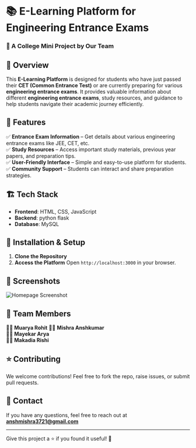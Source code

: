 # 📚 E-Learning Platform for Engineering Entrance Exams

### 🚀 A College Mini Project by Our Team

## 📌 Overview
This **E-Learning Platform** is designed for students who have just passed their **CET (Common Entrance Test)** or are currently preparing for various **engineering entrance exams**. It provides valuable information about different **engineering entrance exams**, study resources, and guidance to help students navigate their academic journey efficiently.

## 🎯 Features
✅ **Entrance Exam Information** – Get details about various engineering entrance exams like JEE, CET, etc.  
✅ **Study Resources** – Access important study materials, previous year papers, and preparation tips.  
✅ **User-Friendly Interface** – Simple and easy-to-use platform for students.  
✅ **Community Support** – Students can interact and share preparation strategies.  

## 🏗️ Tech Stack
- **Frontend**: HTML, CSS, JavaScript
- **Backend**: python flask
- **Database**: MySQL

## 🔧 Installation & Setup
1. **Clone the Repository**
2. **Access the Platform**
   Open `http://localhost:3000` in your browser.

## 📸 Screenshots
![Homepage Screenshot](https://via.placeholder.com/800x400)

## 🤝 Team Members
👨‍💻 **Muarya Rohit** 
👩‍💻 **Mishra Anshkumar**  
👨‍💻 **Mayekar Arya**  
👩‍💻 **Makadia Rishi**


## ⭐ Contributing
We welcome contributions! Feel free to fork the repo, raise issues, or submit pull requests.

## 📩 Contact
If you have any questions, feel free to reach out at **anshmishra3721@gmail.com**

---
Give this project a ⭐ if you found it useful! 🎉
